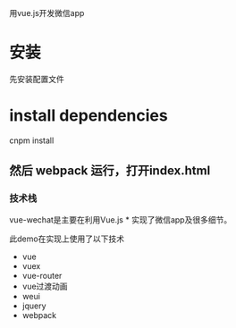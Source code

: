 
用vue.js开发微信app

# 安装

先安装配置文件
# install dependencies
cnpm install

然后  webpack  运行，打开index.html
---------------
### 技术栈
  vue-wechat是主要在利用Vue.js * 实现了微信app及很多细节。

  此demo在实现上使用了以下技术
  
  - vue
  - vuex
  - vue-router
  - vue过渡动画
  - weui
  - jquery  
  - webpack
  
  
  
  

